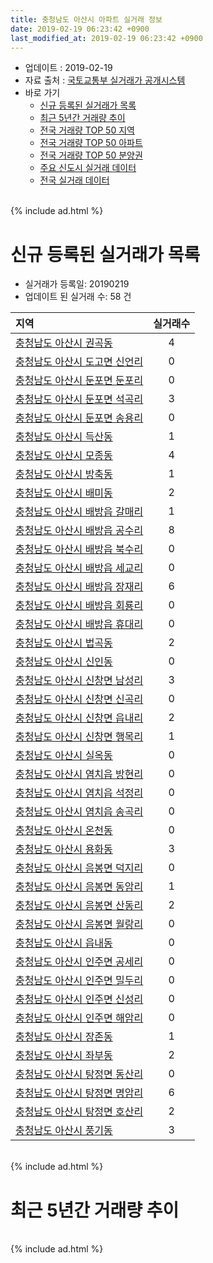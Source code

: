```yaml
---
title: 충청남도 아산시 아파트 실거래 정보
date: 2019-02-19 06:23:42 +0900
last_modified_at: 2019-02-19 06:23:42 +0900
---
```


* 업데이트 : 2019-02-19
* 자료 출처 : [국토교통부 실거래가 공개시스템](http://rt.molit.go.kr)
* 바로 가기
    * [신규 등록된 실거래가 목록](#신규-등록된-실거래가-목록)
    * [최근 5년간 거래량 추이](#최근-5년간-거래량-추이)
    * [전국 거래량 TOP 50 지역](https://ayogom.github.io/apt-trade-info/최근-3개월-전국에서-가장-거래가-많이-발생한-지역)
    * [전국 거래량 TOP 50 아파트](https://ayogom.github.io/apt-trade-info/최근-3개월-전국에서-가장-거래가-많이-발생한-아파트)
    * [전국 거래량 TOP 50 분양권](https://ayogom.github.io/apt-trade-info/최근-3개월-전국에서-가장-거래가-많이-발생한-분양권)
    * [주요 신도시 실거래 데이터](https://ayogom.github.io/apt-trade-info/주요-신도시)
    * [전국 실거래 데이터](https://ayogom.github.io/apt-trade-info/전국)

<br>
{% include ad.html %}
<br>

# 신규 등록된 실거래가 목록
* 실거래가 등록일: 20190219
* 업데이트 된 실거래 수: 58 건


|지역|실거래수|
|:---|:---:|
|[충청남도 아산시 권곡동](https://ayogom.github.io/apt-trade-info/충청남도-아산시-권곡동)|4|
|[충청남도 아산시 도고면 신언리](https://ayogom.github.io/apt-trade-info/충청남도-아산시-도고면-신언리)|0|
|[충청남도 아산시 둔포면 둔포리](https://ayogom.github.io/apt-trade-info/충청남도-아산시-둔포면-둔포리)|0|
|[충청남도 아산시 둔포면 석곡리](https://ayogom.github.io/apt-trade-info/충청남도-아산시-둔포면-석곡리)|3|
|[충청남도 아산시 둔포면 송용리](https://ayogom.github.io/apt-trade-info/충청남도-아산시-둔포면-송용리)|0|
|[충청남도 아산시 득산동](https://ayogom.github.io/apt-trade-info/충청남도-아산시-득산동)|1|
|[충청남도 아산시 모종동](https://ayogom.github.io/apt-trade-info/충청남도-아산시-모종동)|4|
|[충청남도 아산시 방축동](https://ayogom.github.io/apt-trade-info/충청남도-아산시-방축동)|1|
|[충청남도 아산시 배미동](https://ayogom.github.io/apt-trade-info/충청남도-아산시-배미동)|2|
|[충청남도 아산시 배방읍 갈매리](https://ayogom.github.io/apt-trade-info/충청남도-아산시-배방읍-갈매리)|1|
|[충청남도 아산시 배방읍 공수리](https://ayogom.github.io/apt-trade-info/충청남도-아산시-배방읍-공수리)|8|
|[충청남도 아산시 배방읍 북수리](https://ayogom.github.io/apt-trade-info/충청남도-아산시-배방읍-북수리)|0|
|[충청남도 아산시 배방읍 세교리](https://ayogom.github.io/apt-trade-info/충청남도-아산시-배방읍-세교리)|0|
|[충청남도 아산시 배방읍 장재리](https://ayogom.github.io/apt-trade-info/충청남도-아산시-배방읍-장재리)|6|
|[충청남도 아산시 배방읍 회룡리](https://ayogom.github.io/apt-trade-info/충청남도-아산시-배방읍-회룡리)|0|
|[충청남도 아산시 배방읍 휴대리](https://ayogom.github.io/apt-trade-info/충청남도-아산시-배방읍-휴대리)|0|
|[충청남도 아산시 법곡동](https://ayogom.github.io/apt-trade-info/충청남도-아산시-법곡동)|2|
|[충청남도 아산시 신인동](https://ayogom.github.io/apt-trade-info/충청남도-아산시-신인동)|0|
|[충청남도 아산시 신창면 남성리](https://ayogom.github.io/apt-trade-info/충청남도-아산시-신창면-남성리)|3|
|[충청남도 아산시 신창면 신곡리](https://ayogom.github.io/apt-trade-info/충청남도-아산시-신창면-신곡리)|0|
|[충청남도 아산시 신창면 읍내리](https://ayogom.github.io/apt-trade-info/충청남도-아산시-신창면-읍내리)|2|
|[충청남도 아산시 신창면 행목리](https://ayogom.github.io/apt-trade-info/충청남도-아산시-신창면-행목리)|1|
|[충청남도 아산시 실옥동](https://ayogom.github.io/apt-trade-info/충청남도-아산시-실옥동)|0|
|[충청남도 아산시 염치읍 방현리](https://ayogom.github.io/apt-trade-info/충청남도-아산시-염치읍-방현리)|0|
|[충청남도 아산시 염치읍 석정리](https://ayogom.github.io/apt-trade-info/충청남도-아산시-염치읍-석정리)|0|
|[충청남도 아산시 염치읍 송곡리](https://ayogom.github.io/apt-trade-info/충청남도-아산시-염치읍-송곡리)|0|
|[충청남도 아산시 온천동](https://ayogom.github.io/apt-trade-info/충청남도-아산시-온천동)|0|
|[충청남도 아산시 용화동](https://ayogom.github.io/apt-trade-info/충청남도-아산시-용화동)|3|
|[충청남도 아산시 음봉면 덕지리](https://ayogom.github.io/apt-trade-info/충청남도-아산시-음봉면-덕지리)|0|
|[충청남도 아산시 음봉면 동암리](https://ayogom.github.io/apt-trade-info/충청남도-아산시-음봉면-동암리)|1|
|[충청남도 아산시 음봉면 산동리](https://ayogom.github.io/apt-trade-info/충청남도-아산시-음봉면-산동리)|2|
|[충청남도 아산시 음봉면 월랑리](https://ayogom.github.io/apt-trade-info/충청남도-아산시-음봉면-월랑리)|0|
|[충청남도 아산시 읍내동](https://ayogom.github.io/apt-trade-info/충청남도-아산시-읍내동)|0|
|[충청남도 아산시 인주면 공세리](https://ayogom.github.io/apt-trade-info/충청남도-아산시-인주면-공세리)|0|
|[충청남도 아산시 인주면 밀두리](https://ayogom.github.io/apt-trade-info/충청남도-아산시-인주면-밀두리)|0|
|[충청남도 아산시 인주면 신성리](https://ayogom.github.io/apt-trade-info/충청남도-아산시-인주면-신성리)|0|
|[충청남도 아산시 인주면 해암리](https://ayogom.github.io/apt-trade-info/충청남도-아산시-인주면-해암리)|0|
|[충청남도 아산시 장존동](https://ayogom.github.io/apt-trade-info/충청남도-아산시-장존동)|1|
|[충청남도 아산시 좌부동](https://ayogom.github.io/apt-trade-info/충청남도-아산시-좌부동)|2|
|[충청남도 아산시 탕정면 동산리](https://ayogom.github.io/apt-trade-info/충청남도-아산시-탕정면-동산리)|0|
|[충청남도 아산시 탕정면 명암리](https://ayogom.github.io/apt-trade-info/충청남도-아산시-탕정면-명암리)|6|
|[충청남도 아산시 탕정면 호산리](https://ayogom.github.io/apt-trade-info/충청남도-아산시-탕정면-호산리)|2|
|[충청남도 아산시 풍기동](https://ayogom.github.io/apt-trade-info/충청남도-아산시-풍기동)|3|


<br>
{% include ad.html %}
<br>

# 최근 5년간 거래량 추이


<div style="width:100%;">
    <canvas id="deal_progress" height="200"></canvas>
</div>

<script>
new Chart(document.getElementById("deal_progress"), {
    type: 'line',
    data: {
        labels: ['201402','201403','201404','201405','201406','201407','201408','201409','201410','201411','201412','201501','201502','201503','201504','201505','201506','201507','201508','201509','201510','201511','201512','201601','201602','201603','201604','201605','201606','201607','201608','201609','201610','201611','201612','201701','201702','201703','201704','201705','201706','201707','201708','201709','201710','201711','201712','201801','201802','201803','201804','201805','201806','201807','201808','201809','201810','201811','201812','201901','201902'],
        datasets: [{
            label: '매매',
            pointRadius: 1,
            data: [532, 567, 458, 408, 448, 413, 500, 551, 545, 368, 350, 476, 362, 542, 459, 398, 350, 349, 341, 380, 460, 367, 284, 243, 249, 304, 295, 291, 345, 301, 373, 320, 416, 296, 260, 229, 317, 322, 250, 330, 409, 365, 319, 342, 299, 306, 282, 357, 400, 482, 302, 307, 317, 247, 300, 314, 357, 280, 257, 259, 58],
            borderColor: "rgba(255, 201, 14, 1)",
            backgroundColor: "rgba(255, 201, 14, 0.5)",
            fill: false,
            lineTension: 0
        },{
            label: '전월세',
            pointRadius: 1,
            data: [541, 515, 373, 406, 410, 400, 412, 458, 419, 410, 420, 465, 443, 517, 421, 379, 388, 405, 377, 373, 433, 334, 427, 448, 523, 467, 427, 366, 360, 372, 362, 314, 373, 376, 403, 352, 551, 490, 425, 477, 435, 403, 459, 394, 359, 395, 352, 459, 408, 438, 331, 319, 298, 331, 322, 290, 354, 420, 390, 327, 92],
            borderColor: "rgba(0, 141, 185, 1)",
            backgroundColor: "rgba(0, 141, 185, 0.5)",
            fill: false,
            lineTension: 0
        }
        ]
    },
    options: {
        responsive: true,
        title: {
            display: false
        },
        tooltips: {
            mode: 'index',
            intersect: false
        },
        hover: {
            mode: 'nearest',
            intersect: true
        },
        scales: {
            xAxes: [{
                display: true,
                scaleLabel: {
                    display: true,
                    labelString: '년/월'
                }
            }],
            yAxes: [{
                display: true,
                ticks: {
                    suggestedMin: 0,
                },
                scaleLabel: {
                    display: true,
                    labelString: '실거래 수'
                }
            }]
        }
    }
});

</script>


<br>
{% include ad.html %}
<br>

